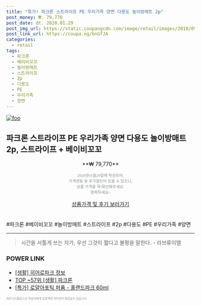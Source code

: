 ```yaml
--- 
title: "특가! 파크론 스트라이프 PE 우리가족 양면 다용도 놀이방매트 2p" 
post_money: ₩. 79,770 
post_date: dt. 2020.01.29 
post_img_url: https://static.coupangcdn.com/image/retail/images/2018/09/18/20/1/aa1c46d0-dcba-49ba-a8c1-4978650689d7.jpg 
post_link_url: https://coupa.ng/bnGfJA 
categories: 
  - retail 
tags: 
  - 파크론 
  - 베이비꼬꼬 
  - 놀이방매트 
  - 스트라이프 
  - 2p 
  - 다용도 
  - PE 
  - 우리가족 
  - 양면 
--- 
```

[![foo](https://static.coupangcdn.com/image/retail/images/2018/09/18/20/1/aa1c46d0-dcba-49ba-a8c1-4978650689d7.jpg)](https://coupa.ng/bnGfJA) 

## 파크론 스트라이프 PE 우리가족 양면 다용도 놀이방매트 2p, 스트라이프 + 베이비꼬꼬 
<p style="text-align: center;">**₩ 79,770**</p> 
<p style="text-align: center;"><span style="color: #898c8f; font-family: Georgia,Times,serif; font-size: 0.75em;">2020년01월29일에 작성되어, <br>가격변동 및 추가할인이 있을 수 있으니,<br> 상품 가격을 꼭!확인해주세요.<br>행복하세요~</span> 
</p>	 
<div markdown="0" style="text-align: center;"><a href="https://coupa.ng/bnGfJA" class="btn btn--success">상품가격 및 후기 보러가기</a></div> 
<br><br> 
  #파크론 #베이비꼬꼬 #놀이방매트 #스트라이프 #2p #다용도 #PE #우리가족 #양면 
<hr> 

> 시간을 서툴게 쓰는 자가, 우선 그것이 짧다고 불평을 말한다. - 라브류이엘 


### POWER LINK

* <a href="https://blog.naver.com/sakai111/221759969525" target="_blank"> [생활] 히어로파크 정보 </a>
* <a href="https://blog.naver.com/fasyy4321/221783287123" target="_blank"> TOP ~57위 [생활] 파크론</a>
* <a href="https://blog.naver.com/santokki14/221789216625" target="_blank">[특가] 로얄아포틱 퍼퓸 - 홀랜드파크 60ml</a>

<span style="color: #898c8f; font-family: Georgia,Times,serif; font-size: 0.55em;">파트너스활동으로 작성자에게 일정액의 커미션이 제공될수 있습니다.</span> 
